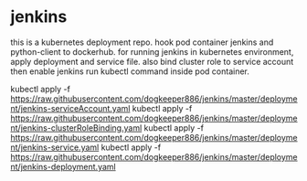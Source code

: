 # jenkins
this is a kubernetes deployment repo. hook pod container jenkins and python-client to dockerhub.
for running jenkins in kubernetes environment, apply deployment and service file. also bind cluster role to service account then enable jenkins run kubectl command inside pod container.

kubectl apply -f https://raw.githubusercontent.com/dogkeeper886/jenkins/master/deployment/jenkins-serviceAccount.yaml
kubectl apply -f https://raw.githubusercontent.com/dogkeeper886/jenkins/master/deployment/jenkins-clusterRoleBinding.yaml
kubectl apply -f https://raw.githubusercontent.com/dogkeeper886/jenkins/master/deployment/jenkins-service.yaml
kubectl apply -f https://raw.githubusercontent.com/dogkeeper886/jenkins/master/deployment/jenkins-deployment.yaml
